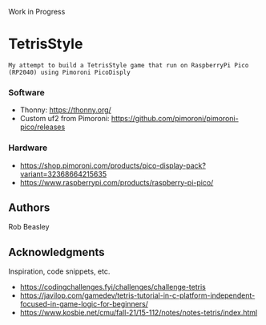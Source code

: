 Work in Progress
# TetrisStyle

    My attempt to build a TetrisStyle game that run on RaspberryPi Pico (RP2040) using Pimoroni PicoDisply
    
### Software

* Thonny: https://thonny.org/
* Custom uf2 from Pimoroni: https://github.com/pimoroni/pimoroni-pico/releases

### Hardware

* https://shop.pimoroni.com/products/pico-display-pack?variant=32368664215635
* https://www.raspberrypi.com/products/raspberry-pi-pico/


## Authors

Rob Beasley

## Acknowledgments

Inspiration, code snippets, etc.
* https://codingchallenges.fyi/challenges/challenge-tetris
* https://javilop.com/gamedev/tetris-tutorial-in-c-platform-independent-focused-in-game-logic-for-beginners/
* https://www.kosbie.net/cmu/fall-21/15-112/notes/notes-tetris/index.html